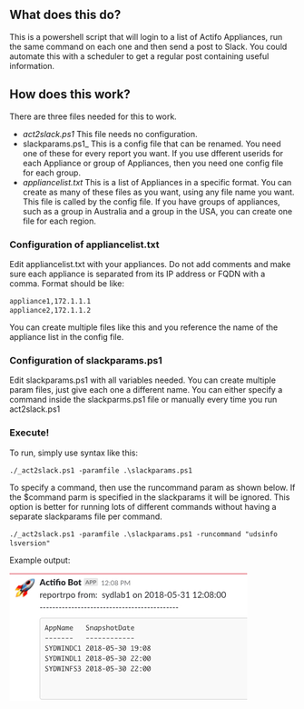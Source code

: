## What does this do?

This is a powershell script that will login to a list of Actifo Appliances, run the same command on each one and then send a post to Slack.    You could automate this with a scheduler to get a regular post containing useful information.


## How does this work?

There are three files needed for this to work.
* _act2slack.ps1_  This file needs no configuration.  
* slackparams.ps1_  This is a config file that can be renamed.  You need one of these for every report you want.  If you use dfferent userids for each Appliance or group of Appliances, then you need one config file for each group.
* _appliancelist.txt_ This is a list of Appliances in a specific format.   You can create as many of these files as you want, using any file name you want.   This file is called by the config file.  If you have groups of appliances, such as a group in Australia and a group in the USA, you can create one file for each region.

### Configuration of appliancelist.txt
Edit appliancelist.txt with your appliances.   Do not add comments and make sure each appliance is separated from its IP address or FQDN with a comma.  Format should be like:
```
appliance1,172.1.1.1
appliance2,172.1.1.2
```
You can create multiple files like this and you reference the name of the appliance list in the config file.

### Configuration of slackparams.ps1
Edit slackparams.ps1 with all variables needed.  You can create multiple param files, just give each one a different name.
You can either specify a command inside the slackparms.ps1 file or manually every time you run act2slack.ps1

### Execute!
To run, simply use syntax like this:
```
./_act2slack.ps1 -paramfile .\slackparams.ps1
```
To specify a command, then use the runcommand param as shown below.  If the $command parm is specified in the slackparams it will be ignored.  This option is better for running lots of different commands without having a separate slackparams file per command. 
```
./_act2slack.ps1 -paramfile .\slackparams.ps1 -runcommand "udsinfo lsversion"
```


Example output:

![alt text](https://github.com/Actifio/powershell/blob/master/slackreporter/images/screencap1.jpg)
